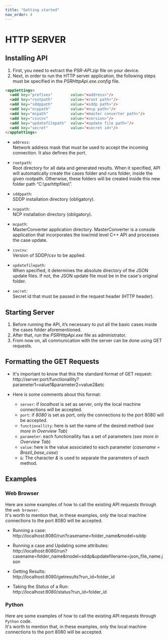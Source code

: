 ```yaml
---
title: "Getting started"
nav_order: 4
---
```


# HTTP SERVER

## Installing API
1. First, you need to extract the _PSR-API.zip_ file on your device.
2. Next, in order to run the HTTP server application, the following steps must be specified in the _PSRHttpApi.exe.config_ file.

```html
<appSettings>
  <add key="prefixes"        value="<address>"/>
  <add key="rootpath"        value="<root path>"/>
  <add key="sddppath"        value="<sddp path>"/>
  <add key="ncppath"         value="<ncp path>"/>
  <add key="mcpath"          value="<master converter path>"/>
  <add key="csvcnv"          value="<version>"/>
  <add key="updatefilepath"  value="<update file path>"/>
  <add key="secret"          value="<secret id>"/>
</appSettings>
```

* `address`:<br>
Network address mask that must be used to accept the incoming connection. It also defines the port.

* `rootpath`:<br>
Root directory for all data and generated results. When it specified, API will automatically create the cases folder and runs folder, inside the given rootpath. Otherwise, these folders will be created inside this new folder path “C:\psrhttpfiles\”.

* `sddppath`:<br>
SDDP installation directory (obligatory).

* `ncppath`:<br>
NCP installation directory (obligatory).

* `mcpath`:<br>
MasterConverter application directory. MasterConverter is a console application that incorporates the low/mid level C++ API and processes the case update.

* `csvcnv`:<br>
Version of SDDP/csv to be applied.

* `updatefilepath`:<br>
When specified, it determines the absolute directory of the JSON update files. If not, the JSON update file must be in the case's original folder.

* `secret`:<br>
Secret id that must be passed in the request header (HTTP header).


## Starting Server
1. Before running the API, it’s necessary to put all the basic cases inside the cases folder aforementioned.
2. After that, run the _PSRHttpApi.exe_ file as administrator.
3. From now on, all communication with the server can be done using GET requests.


## Formatting the GET Requests

* It's important to know that this the standard format of GET request:<br>
http://server:port/functionallity?parameter1=value1&parameter2=value2&etc

* Here is some comments about this format:
  * `server`: if _localhost_ is set as server, only the local machine connections will be accepted.
  * `port`: if _8080_ is set as port, only the connections to the port 8080 will be accepted.
  * `functionallity`: here is set the name of the desired method (_see more in Overview Tab_)
  * `parameter`: each functionallity has a set of parameters (_see more in Overview Tab_)
  * `value`: here is the value associated to each parameter (_casename = Brazil_base_case_)
  * `&`: The character _&_ is used to separate the parameters of each method.


## Examples

### Web Browser
Here are some examples of how to call the existing API requests through the `web browser`.<br>
It's worth to mention that, in these examples, only the local machine connections to the port 8080 will be accepted.

* Running a case:<br>
http://localhost:8080/run?casename=folder_name&model=sddp

* Running a case and Updating some attributes:<br>
http://localhost:8080/run?casename=folder_name&model=sddp&updatefilename=json_file_name.json

* Getting Results:<br>
http://localhost:8080/getresults?run_id=folder_id

* Taking the _Status_ of a Run:<br>
http://localhost:8080/status?run_id=folder_id


### Python
Here are some examples of how to call the existing API requests through `Python` code.<br>
It's worth to mention that, in these examples, only the local machine connections to the port 8080 will be accepted.
